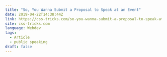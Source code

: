 ```yaml
---
title: "So, You Wanna Submit a Proposal to Speak at an Event"
date: 2019-04-22T14:38:44Z
link: https://css-tricks.com/so-you-wanna-submit-a-proposal-to-speak-at-an-event/
site: css-tricks.com
language: Webdev
tags:
  - Article
  - public speaking
draft: false
---
```

